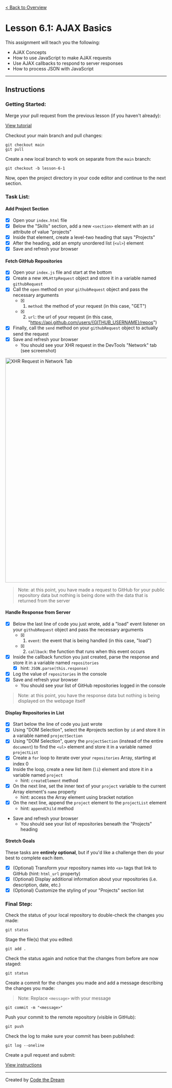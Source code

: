 [< Back to Overview](../../README.md)

# Lesson 6.1: AJAX Basics

This assignment will teach you the following:

- AJAX Concepts
- How to use JavaScript to make AJAX requests
- Use AJAX callbacks to respond to server responses
- How to process JSON with JavaScript

---

## Instructions

### Getting Started:

Merge your pull request from the previous lesson (if you haven't already):

[View tutorial](../common/how-to-merge.md)


Checkout your main branch and pull changes:

    git checkout main
    git pull

Create a new local branch to work on separate from the `main` branch:

    git checkout -b lesson-6-1

Now, open the project directory in your code editor and continue to the next section.

### Task List:

#### Add Project Section

- [x] Open your `index.html` file
- [x] Below the "Skills" section, add a new `<section>` element with an `id` attribute of value "projects"
- [x] Inside that element, create a level-two heading that says "Projects"
- [x] After the heading, add an empty unordered list (`<ul>`) element
- [x] Save and refresh your browser

#### Fetch GitHub Repositories

- [x] Open your `index.js` file and start at the bottom
- [x] Create a new `XMLHttpRequest` object and store it in a variable named `githubRequest`
- [x] Call the `open` method on your `githubRequest` object and pass the necessary arguments
  - [x] 1. `method`: the method of your request (in this case, "GET")
  - [x] 2. `url`: the url of your request (in this case, "https://api.github.com/users/{GITHUB_USERNAME}/repos")
- [x] Finally, call the `send` method on your `githubRequest` object to actually send the request
- [x] Save and refresh your browser
  - You should see your XHR request in the DevTools "Network" tab (see screenshot)

<img src="..assets/section-6/../../../assets/section-6/lesson-6-1-xhr.png" alt="XHR Request in Network Tab" width="700" />

> Note: at this point, you have made a request to GitHub for your public repository data but nothing is being done with the data that is returned from the server

#### Handle Response from Server

- [x] Below the last line of code you just wrote, add a "load" event listener on your `githubRequest` object and pass the necessary arguments
  - [x] 1. `event`: the event that is being handled (in this case, "load")
  - [x] 2. `callback`: the function that runs when this event occurs
- [x] Inside the callback function you just created, parse the response and store it in a variable named `repositories`
  - [x] hint: `JSON.parse(this.response)`
- [x] Log the value of `repositories` in the console
- [x] Save and refresh your browser
  - You should see your list of GitHub repositories logged in the console

> Note: at this point, you have the response data but nothing is being displayed on the webpage itself

#### Display Repositories in List

- [x] Start below the line of code you just wrote
- [x] Using "DOM Selection", select the #projects section by `id` and store it in a variable named `projectSection`
- [x] Using "DOM Selection", query the `projectSection` (instead of the entire `document`) to find the `<ul>` element and store it in a variable named `projectList`
- [x] Create a `for` loop to iterate over your `repositories` Array, starting at index 0
- [x] Inside the loop, create a new list item (`li`) element and store it in a variable named `project`
  - hint: `createElement` method
- [x] On the next line, set the inner text of your `project` variable to the current Array element's `name` property
  - hint: access the Array element using bracket notation
- [x] On the next line, append the `project` element to the `projectList` element
  - hint: `appendChild` method
- Save and refresh your browser
  - You should see your list of repositories beneath the "Projects" heading

#### Stretch Goals

These tasks are **entirely optional**, but if you'd like a challenge then do your best to complete each item.

- [x] (Optional) Transform your repository names into `<a>` tags that link to GitHub (hint: `html_url` property)
- [x] (Optional) Display additional information about your repositories (i.e. description, date, etc.)
- [x] (Optional) Customize the styling of your "Projects" section list

### Final Step:

Check the status of your local repository to double-check the changes you made:

    git status

Stage the file(s) that you edited:

    git add .

Check the status again and notice that the changes from before are now staged:

    git status

Create a commit for the changes you made and add a message describing the changes you made:

> Note: Replace `<message>` with your message

    git commit -m "<message>"

Push your commit to the remote repository (visible in GitHub):

    git push

Check the log to make sure your commit has been published:

    git log --oneline

Create a pull request and submit:

[View instructions](../common/how-to-pull-request.md)

---

Created by [Code the Dream](https://www.codethedream.org)
